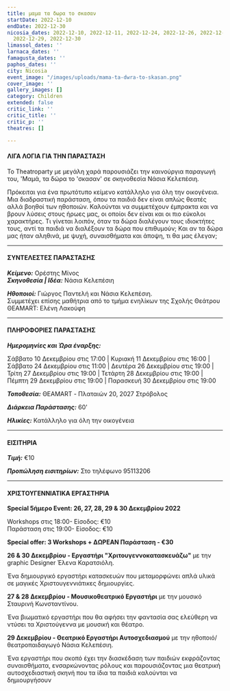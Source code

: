 ```yaml
---
title: μαμα τα δωρα το σκασαν
startDate: 2022-12-10
endDate: 2022-12-30
nicosia_dates: 2022-12-10, 2022-12-11, 2022-12-24, 2022-12-26, 2022-12-27, 2022-12-28,
  2022-12-29, 2022-12-30
limassol_dates: ''
larnaca_dates: ''
famagusta_dates: ''
paphos_dates: ''
city: Nicosia
event_image: "/images/uploads/mama-ta-dwra-to-skasan.png"
cover_image: ''
gallery_images: []
category: Children
extended: false
critic_link: ''
critic_title: ''
critic_p: ''
theatres: []

---
```

#### ΛΙΓΑ ΛΟΓΙΑ ΓΙΑ ΤΗΝ ΠΑΡΑΣΤΑΣΗ

Το Τheatroparty με μεγάλη χαρά παρουσιάζει την καινούργια παραγωγή του, 'Μαμά, τα δώρα το 'σκασαν' σε σκηνοθεσία Νάσια Κελεπέσιη.

Πρόκειται για ένα πρωτότυπο κείμενο κατάλληλο για όλη την οικογένεια. Μια διαδραστική παράσταση, όπου τα παιδιά δεν είναι απλώς θεατές αλλά βοηθοί των ηθοποιών. Καλούνται να συμμετέχουν έμπρακτα και να βρουν λύσεις στους ήρωες μας, οι οποίοι δεν είναι και οι πιο εύκολοι χαρακτήρες. Τι γίνεται λοιπόν, όταν τα δώρα διαλέγουν τους ιδιοκτήτες τους, αντί τα παιδιά να διαλέξουν τα δώρα που επιθυμούν; Και αν τα δώρα μας ήταν αληθινά, με ψυχή, συναισθήματα και άποψη, τι θα μας έλεγαν;

***

#### ΣΥΝΤΕΛΕΣΤΕΣ ΠΑΡΑΣΤΑΣΗΣ

**_Κείμενο:_** Ορέστης Μίνος  
**_Σκηνοθεσία | Ιδέα:_** Νάσια Κελεπέσιη

**_Ηθοποιοί:_** Γιώργος Παντελή και Νάσια Κελεπέσιη.  
Συμμετέχει επίσης μαθήτρια από το τμήμα ενηλίκων της Σχολής Θεάτρου ΘΕΑΜART: Ελένη Λακούφη

***

#### ΠΛΗΡΟΦΟΡΙΕΣ ΠΑΡΑΣΤΑΣΗΣ

**_Ημερομηνίες και Ώρα έναρξης:_**

Σάββατο 10 Δεκεμβρίου στις 17:00 | Κυριακή 11 Δεκεμβρίου στις 16:00 | Σάββατο 24 Δεκεμβρίου στις 11:00 | Δευτέρα 26 Δεκεμβρίου στις 19:00 | Τρίτη 27 Δεκεμβρίου στις 19:00 | Τετάρτη 28 Δεκεμβρίου στις 19:00 | Πέμπτη 29 Δεκεμβρίου στις 19:00 | Παρασκευή 30 Δεκεμβρίου στις 19:00

**_Τοποθεσία:_** ΘΕΑΜΑRT - Πλαταιών 20, 2027 Στρόβολος

**_Διάρκεια Παράστασης:_** 60'

**_Ηλικίες:_** Κατάλληλο για όλη την οικογένεια

***

#### ΕΙΣΙΤΗΡΙΑ

**_Τιμή:_** €10

**_Προπώληση εισιτηρίων:_** Στο τηλέφωνο 95113206

***

#### ΧΡΙΣΤΟΥΓΕΝΝΙΑΤΙΚΑ ΕΡΓΑΣΤΗΡΙΑ

**Special 5ήμερο Event: 26, 27, 28, 29 & 30 Δεκεμβρίου 2022**

Workshops στις 18:00- Είσοδος: €10  
Παράσταση στις 19:00- Είσοδος: €10

**Special offer: 3 Workshops + ΔΩΡΕΑΝ Παράσταση - €30**

**26 & 30 Δεκεμβρίου - Εργαστήρι "Χριτουγεννοκατασκευάζω"** με την graphic Designer Έλενα Καρατσιόλη.

Ένα δημιουργικό εργαστήρι κατασκευών που μεταμορφώνει απλά υλικά σε μαγικές Χριστουγεννιάτικες δημιουργίες.

**27 & 28 Δεκεμβρίου - Μουσικοθεατρικό Εργαστήρι** με την μουσικό Σταυρινή Κωνσταντίνου.

Ένα βιωματικό εργαστήρι που θα αφήσει την φαντασία σας ελεύθερη να ντύσει τα Χριστούγεννα με μουσική και θέατρο.

**29 Δεκεμβρίου - Θεατρικό Εργαστήρι Αυτοσχεδιασμού** με την ηθοποιό/ θεατροπαιδαγωγό Νάσια Κελεπέσιη.

Ένα εργαστήρι που σκοπό έχει την διασκέδαση των παιδιών εκφράζοντας συναισθήματα, ενσαρκώνοντας ρόλους και παρουσιάζοντας μια θεατρική αυτοσχεδιαστική σκηνή που τα ίδια τα παιδιά καλούνται να δημιουργήσουν